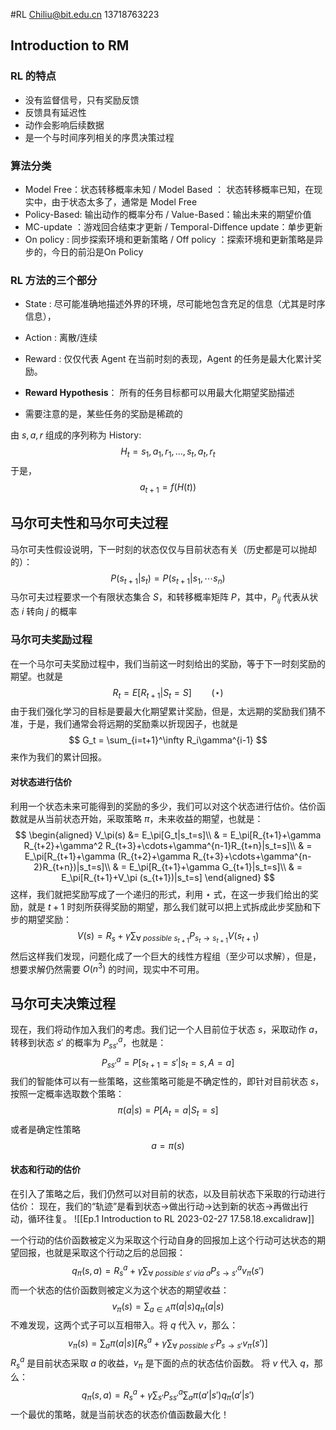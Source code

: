 #RL 
Chiliu@bit.edu.cn
13718763223


## Introduction to RM
### RL 的特点
- 没有监督信号，只有奖励反馈
- 反馈具有延迟性
- 动作会影响后续数据
- 是一个与时间序列相关的序贯决策过程

### 算法分类
- Model Free：状态转移概率未知 / Model Based ： 状态转移概率已知，在现实中，由于状态太多了，通常是 Model Free
- Policy-Based: 输出动作的概率分布 / Value-Based：输出未来的期望价值
- MC-update ：游戏回合结束才更新 / Temporal-Diffence update：单步更新
- On policy : 同步探索环境和更新策略 / Off policy ：探索环境和更新策略是异步的，今日的前沿是On Policy

### RL 方法的三个部分
- State : 尽可能准确地描述外界的环境，尽可能地包含充足的信息（尤其是时序信息），
- Action : 离散/连续
- Reward : 仅仅代表 Agent 在当前时刻的表现，Agent 的任务是最大化累计奖励。

- **Reward Hypothesis**： 所有的任务目标都可以用最大化期望奖励描述
- 需要注意的是，某些任务的奖励是稀疏的

由 $s, a, r$ 组成的序列称为 History:
$$
H_t= s_1,a_1,r_1,...,s_t,a_t,r_t
$$
于是，
$$
a_{t+1} = f(H(t))
$$

## 马尔可夫性和马尔可夫过程
马尔可夫性假设说明，下一时刻的状态仅仅与目前状态有关（历史都是可以抛却的）：
$$
P(s_{t+1}|s_{t}) = P(s_{t+1}|s_1,\cdots s_n)
$$
马尔可夫过程要求一个有限状态集合 $S$，和转移概率矩阵 $P$，其中，$P_{ij}$ 代表从状态 $i$ 转向 $j$ 的概率

### 马尔可夫奖励过程
在一个马尔可夫奖励过程中，我们当前这一时刻给出的奖励，等于下一时刻奖励的期望。也就是
$$
R_t = E[R_{t+1}|S_t=S] \qquad (\star)
$$
由于我们强化学习的目标是要最大化期望累计奖励，但是，太远期的奖励我们猜不准，于是，我们通常会将远期的奖励乘以折现因子，也就是
$$
G_t = \sum_{i=t+1}^\infty R_i\gamma^{i-1}
$$
来作为我们的累计回报。

#### 对状态进行估价
利用一个状态未来可能得到的奖励的多少，我们可以对这个状态进行估价。估价函数就是从当前状态开始，采取策略 $\pi$，未来收益的期望，也就是：
$$
\begin{aligned}
V_\pi(s) &= E_\pi[G_t|s_t=s]\\
& = E_\pi[R_{t+1}+\gamma R_{t+2}+\gamma^2 R_{t+3}+\cdots+\gamma^{n-1}R_{t+n}|s_t=s]\\
& = E_\pi[R_{t+1}+\gamma (R_{t+2}+\gamma R_{t+3}+\cdots+\gamma^{n-2}R_{t+n})|s_t=s]\\
& = E_\pi[R_{t+1}+\gamma G_{t+1}|s_t=s]\\
& = E_\pi[R_{t+1}+V_\pi (s_{t+1})|s_t=s]
\end{aligned}
$$
这样，我们就把奖励写成了一个递归的形式，利用 $\star$ 式，在这一步我们给出的奖励，就是 $t+1$ 时刻所获得奖励的期望，那么我们就可以把上式拆成此步奖励和下步的期望奖励：
$$
V(s) = R_s+\gamma \sum_{\forall\ possible\  s_{t+1}} P_{s_t\rightarrow s_{t+1}}V(s_{t+1})
$$
然后这样我们发现，问题化成了一个巨大的线性方程组（至少可以求解），但是，想要求解仍然需要 $O(n^3)$ 的时间，现实中不可用。


## 马尔可夫决策过程
现在，我们将动作加入我们的考虑。我们记一个人目前位于状态 $s$，采取动作 $a$，转移到状态 $s'$ 的概率为 $P_{ss'}^a$，也就是：
$$
P_{ss'}^a = P[s_{t+1}=s'|s_t=s,A=a]
$$
我们的智能体可以有一些策略，这些策略可能是不确定性的，即针对目前状态 $s$，按照一定概率选取数个策略：
$$
\pi(a|s) = P[A_t=a|S_t=s]
$$
或者是确定性策略
$$
a=\pi(s)
$$
#### 状态和行动的估价
在引入了策略之后，我们仍然可以对目前的状态，以及目前状态下采取的行动进行估价：
现在，我们的“轨迹”是看到状态->做出行动->达到新的状态->再做出行动，循环往复。
![[Ep.1 Introduction to RL 2023-02-27 17.58.18.excalidraw]]

一个行动的估价函数被定义为采取这个行动自身的回报加上这个行动可达状态的期望回报，也就是采取这个行动之后的总回报：
$$
q_\pi (s,a) = R_s^a+\gamma\sum_{\forall \ possible\ s'\ via\ a}P_{s\rightarrow s'}^av_\pi (s')
$$
而一个状态的估价函数则被定义为这个状态的期望收益：
$$
v_\pi(s) = \sum_{a \in A}\pi(a|s)q_\pi(a|s)
$$
不难发现，这两个式子可以互相带入。将 $q$ 代入 $v$，那么：
$$
v_\pi(s) =\sum_a \pi(a|s)[ R_s^a +\gamma \sum_{\forall \ possible\ s'} P_{s\rightarrow s'}v_\pi (s')]
$$
$R_s^a$ 是目前状态采取 $a$ 的收益，$v_\pi$ 是下面的点的状态估价函数。
将 $v$ 代入 $q$，那么：
$$
q_\pi(s,a) = R_s^a+\gamma \sum_{s'}P_{ss'}^a\sum_{a}\pi(a'|s')q_\pi(a'|s')
$$
一个最优的策略，就是当前状态的状态价值函数最大化！




































